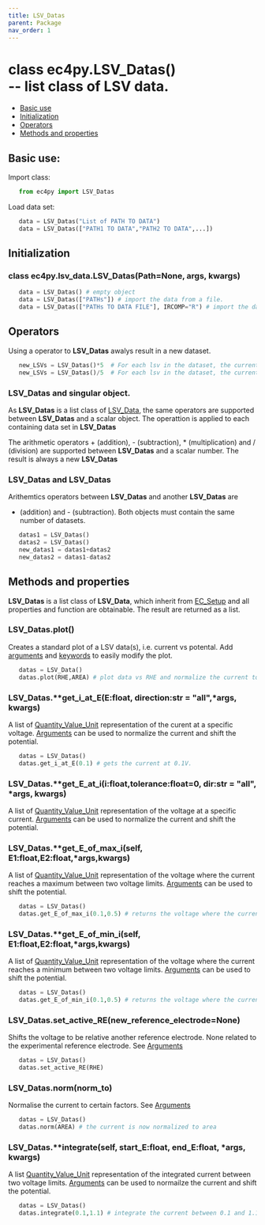 ```yaml
---
title: LSV_Datas
parent: Package
nav_order: 1
---
```



# class ec4py.LSV_Datas() <br>-- list class of LSV data. 

- [Basic use](#basic-use)
- [Initialization](#initialization)
- [Operators](#operators)
- [Methods and properties](#methods-and-properties)


## Basic use:

Import class:
```python
   from ec4py import LSV_Datas
```
Load data set:
```python
   data = LSV_Datas("List of PATH TO DATA")
   data = LSV_Datas(["PATH1 TO DATA","PATH2 TO DATA",...])
```


## Initialization

### class ec4py.lsv_data.LSV_Datas(Path=None, args, kwargs)
```python
   data = LSV_Datas() # empty object
   data = LSV_Datas(["PATHs"]) # import the data from a file.
   data = LSV_Datas(["PATHs TO DATA FILE"], IRCOMP="R") # import the data from a file and apply iR-compensation.
```

## Operators

Using a operator to **LSV_Datas** awalys result in a new dataset.

```python
   new_LSVs = LSV_Datas()*5  # For each lsv in the dataset, the current data array is multiplied by 5.
   new_LSVs = LSV_Datas()/5  # For each lsv in the dataset, the current data array is divided by 5.
```

### LSV_Datas and singular object.

As  **LSV_Datas**  is a list class of [LSV_Data](ec4py_lsv_datas), the same operators are supported between  **LSV_Datas** and a scalar object. The operattion is applied to each containing data set in **LSV_Datas**

The arithmetic operators + (addition), - (subtraction), * (multiplication) and / (division) are supported between **LSV_Datas** and a scalar number. The result is always a new **LSV_Datas**

### LSV_Datas and LSV_Datas

Arithemtics operators between **LSV_Datas** and another **LSV_Datas** are 
+ (addition) and - (subtraction). Both objects must contain the same number of datasets. 
```python
   datas1 = LSV_Datas()
   datas2 = LSV_Datas()
   new_datas1 = datas1+datas2
   new_datas2 = datas1-datas2
```

## Methods and properties

**LSV_Datas** is a list class of **LSV_Data**, which inherit from [EC_Setup](ec4py_ec_setup.md) and all properties and function are obtainable. The result are returned as a list.

### LSV_Datas.**plot()**

Creates a standard plot of a LSV data(s), i.e. current vs potental. Add [arguments](ec4py_args.md) and [keywords](ec4py_keywords.md) to easily modify the plot.
```python
   datas = LSV_Data()
   datas.plot(RHE,AREA) # plot data vs RHE and normalize the current to geometric area.
```

### LSV_Datas.**get_i_at_E(E:float, direction:str = "all",*args, **kwargs)**

A list of [Quantity_Value_Unit](ec4py_util.md) representation of the curent at a specific voltage. [Arguments](ec4py_args.md) can be used to normalize the current and shift the potential.
```python
   datas = LSV_Datas()
   datas.get_i_at_E(0.1) # gets the current at 0.1V.
```

### LSV_Datas.**get_E_at_i(i:float,tolerance:float=0,  dir:str = "all", *args, **kwargs)**

A list of [Quantity_Value_Unit](ec4py_util.md) representation of the voltage at a specific current. [Arguments](ec4py_args.md) can be used to normalize the current and shift the potential.

### LSV_Datas.**get_E_of_max_i(self, E1:float,E2:float,*args,**kwargs)**

A list of [Quantity_Value_Unit](ec4py_util.md) representation of the voltage where the current reaches a maximum between two voltage limits. [Arguments](ec4py_args.md) can be used to shift the potential.
```python
   datas = LSV_Datas()
   datas.get_E_of_max_i(0.1,0.5) # returns the voltage where the current reaches the max.
```

### LSV_Datas.**get_E_of_min_i(self, E1:float,E2:float,*args,**kwargs)**

A list of [Quantity_Value_Unit](ec4py_util.md) representation of the voltage where the current reaches a minimum between two voltage limits. [Arguments](ec4py_args.md) can be used to shift the potential.
```python
   datas = LSV_Datas()
   datas.get_E_of_min_i(0.1,0.5) # returns the voltage where the current reaches the max.
```

### LSV_Datas.**set_active_RE(new_reference_electrode=None)**

Shifts the voltage to be relative another reference electrode. None related to the experimental reference electrode. See [Arguments](ec4py_args.md)
```python
   datas = LSV_Datas()
   datas.set_active_RE(RHE)
```

### LSV_Datas.**norm(norm_to)**

Normalise the current to certain factors. See [Arguments](ec4py_args.md)
```python
   datas = LSV_Datas()
   datas.norm(AREA) # the current is now normalized to area
```


### LSV_Datas.**integrate(self, start_E:float, end_E:float, *args, **kwargs)**

 A list [Quantity_Value_Unit](ec4py_util.md) representation of the integrated current between two voltage limits. [Arguments](ec4py_args.md) can be used to normailze the current and shift the potential.
```python
   datas = LSV_Datas()
   datas.integrate(0.1,1.1) # integrate the current between 0.1 and 1.1 V.
```


